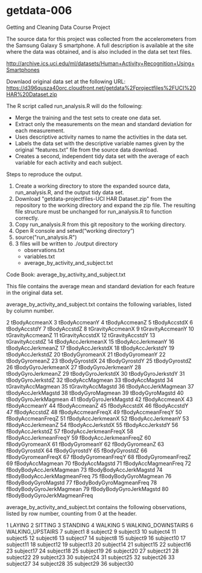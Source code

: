 getdata-006
===========

Getting and Cleaning Data Course Project

The source data for this project was collected from the accelerometers from the Samsung Galaxy S smartphone. A full description is available at the site where the data was obtained, and is also included in the data set text files.

http://archive.ics.uci.edu/ml/datasets/Human+Activity+Recognition+Using+Smartphones 

Downlaod original data set at the following URL:
https://d396qusza40orc.cloudfront.net/getdata%2Fprojectfiles%2FUCI%20HAR%20Dataset.zip 

The R script called run_analysis.R will do the following:
  - Merge the training and the test sets to create one data set.
  - Extract only the measurements on the mean and standard deviation for each measurement. 
  - Uses descriptive activity names to name the activities in the data set.
  - Labels the data set with the descriptive variable names given by the original “features.txt” file from the source data download.
  - Creates a second, independent tidy data set with the average of each variable for each activity and each subject. 

Steps to reproduce the output.

1. Create a working directory to store the expanded source data, run_analysis.R, and the output tidy data set.
2. Download "getdata-projectfiles-UCI HAR Dataset.zip" from the repository to the working directory and expand the zip file. The resulting file structure must be unchanged for run_analysis.R to function correctly.
3. Copy run_analysis.R from this git repository to the working directory.
4. Open R console and setwd(“working directory”)
5. source("run_analysis.R")
6. 3 files will be written to ./output directory
	- observations.txt
	- variables.txt
	- average_by_activity_and_subject.txt

Code Book: average_by_activity_and_subject.txt

This file contains the average mean and standard deviation for each feature in the original data set.

average_by_activity_and_subject.txt contains the following variables, listed by column number.

2 tBodyAccmeanX
3 tBodyAccmeanY
4 tBodyAccmeanZ
5 tBodyAccstdX
6 tBodyAccstdY
7 tBodyAccstdZ
8 tGravityAccmeanX
9 tGravityAccmeanY
10 tGravityAccmeanZ
11 tGravityAccstdX
12 tGravityAccstdY
13 tGravityAccstdZ
14 tBodyAccJerkmeanX
15 tBodyAccJerkmeanY
16 tBodyAccJerkmeanZ
17 tBodyAccJerkstdX
18 tBodyAccJerkstdY
19 tBodyAccJerkstdZ
20 tBodyGyromeanX
21 tBodyGyromeanY
22 tBodyGyromeanZ
23 tBodyGyrostdX
24 tBodyGyrostdY
25 tBodyGyrostdZ
26 tBodyGyroJerkmeanX
27 tBodyGyroJerkmeanY
28 tBodyGyroJerkmeanZ
29 tBodyGyroJerkstdX
30 tBodyGyroJerkstdY
31 tBodyGyroJerkstdZ
32 tBodyAccMagmean
33 tBodyAccMagstd
34 tGravityAccMagmean
35 tGravityAccMagstd
36 tBodyAccJerkMagmean
37 tBodyAccJerkMagstd
38 tBodyGyroMagmean
39 tBodyGyroMagstd
40 tBodyGyroJerkMagmean
41 tBodyGyroJerkMagstd
42 fBodyAccmeanX
43 fBodyAccmeanY
44 fBodyAccmeanZ
45 fBodyAccstdX
46 fBodyAccstdY
47 fBodyAccstdZ
48 fBodyAccmeanFreqX
49 fBodyAccmeanFreqY
50 fBodyAccmeanFreqZ
51 fBodyAccJerkmeanX
52 fBodyAccJerkmeanY
53 fBodyAccJerkmeanZ
54 fBodyAccJerkstdX
55 fBodyAccJerkstdY
56 fBodyAccJerkstdZ
57 fBodyAccJerkmeanFreqX
58 fBodyAccJerkmeanFreqY
59 fBodyAccJerkmeanFreqZ
60 fBodyGyromeanX
61 fBodyGyromeanY
62 fBodyGyromeanZ
63 fBodyGyrostdX
64 fBodyGyrostdY
65 fBodyGyrostdZ
66 fBodyGyromeanFreqX
67 fBodyGyromeanFreqY
68 fBodyGyromeanFreqZ
69 fBodyAccMagmean
70 fBodyAccMagstd
71 fBodyAccMagmeanFreq
72 fBodyBodyAccJerkMagmean
73 fBodyBodyAccJerkMagstd
74 fBodyBodyAccJerkMagmeanFreq
75 fBodyBodyGyroMagmean
76 fBodyBodyGyroMagstd
77 fBodyBodyGyroMagmeanFreq
78 fBodyBodyGyroJerkMagmean
79 fBodyBodyGyroJerkMagstd
80 fBodyBodyGyroJerkMagmeanFreq

average_by_activity_and_subject.txt contains the following observations, listed by row number, counting from 0 at the header.

1 LAYING
2 SITTING
3 STANDING
4 WALKING
5 WALKING_DOWNSTAIRS
6 WALKING_UPSTAIRS
7 subject1
8 subject2
9 subject3
10 subject4
11 subject5
12 subject6
13 subject7
14 subject8
15 subject9
16 subject10
17 subject11
18 subject12
19 subject13
20 subject14
21 subject15
22 subject16
23 subject17
24 subject18
25 subject19
26 subject20
27 subject21
28 subject22
29 subject23
30 subject24
31 subject25
32 subject26
33 subject27
34 subject28
35 subject29
36 subject30

